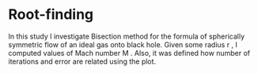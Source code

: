 # Root-finding
In this study I investigate Bisection method for the formula of spherically symmetric flow of an ideal gas onto black hole. Given some radius  r , I computed values of Mach number  M . Also, it was defined how number of iterations and error are related using the plot.
